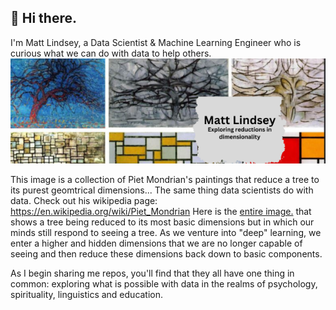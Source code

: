 ## 👋 Hi there. 
I'm Matt Lindsey, a Data Scientist & Machine Learning Engineer who is curious what we can do with data to help others.
![Alt text](https://github.com/bcomeyes/bcomeyes/blob/main/bcomeyes/images/linkedinbanner.png)

This image is a collection of Piet Mondrian's paintings that reduce a tree to its purest geomtrical dimensions... The same thing data scientists do with data.  Check out his wikipedia page: https://en.wikipedia.org/wiki/Piet_Mondrian  Here is the [entire image.](https://github.com/bcomeyes/bcomeyes/blob/main/bcomeyes/images/mondrian_original_tree.JPG) that shows a tree being reduced to its most basic dimensions but in which our minds still respond to seeing a tree.  As we venture into "deep" learning, we enter a higher and hidden dimensions that we are no longer capable of seeing and then reduce these dimensions back down to basic components.

As I begin sharing me repos, you'll find that they all have one thing in common: exploring what is possible with data in the realms of psychology, spirituality, linguistics and education. 

<!--
**bcomeyes/bcomeyes** is a ✨ _special_ ✨ repository because its `README.md` (this file) appears on your GitHub profile.

Here are some ideas to get you started:

- 🔭 I’m currently working on ...
- 🌱 I’m currently learning ...
- 👯 I’m looking to collaborate on ...
- 🤔 I’m looking for help with ...
- 💬 Ask me about ...
- 📫 How to reach me: ...
- 😄 Pronouns: ...
- ⚡ Fun fact: ...
-->
